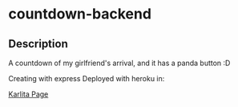 # countdown-backend

## Description
A countdown of my girlfriend's arrival, and it has a panda button :D

Creating with express
Deployed with heroku in:

[Karlita Page](http://karlita.herokuapp.com "Karlita Page")
